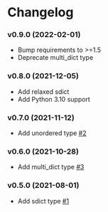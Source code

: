 # Changelog

### v0.9.0 (2022-02-01)

- Bump requirements to >=1.5
- Deprecate multi_dict type

### v0.8.0 (2021-12-05)

- Add relaxed sdict
- Add Python 3.10 support

### v0.7.0 (2021-11-12)

- Add unordered type [#2](https://github.com/d42-schemas/district42-exp-types/pull/2)

### v0.6.0 (2021-10-28)

- Add multi_dict type [#3](https://github.com/d42-schemas/district42-exp-types/pull/3)

### v0.5.0 (2021-08-01)

- Add sdict type [#1](https://github.com/d42-schemas/district42-exp-types/pull/1)
